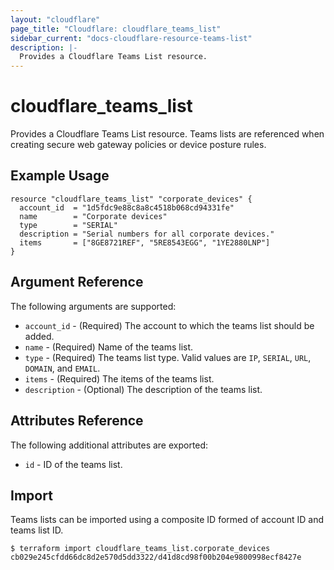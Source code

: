 ```yaml
---
layout: "cloudflare"
page_title: "Cloudflare: cloudflare_teams_list"
sidebar_current: "docs-cloudflare-resource-teams-list"
description: |-
  Provides a Cloudflare Teams List resource.
---
```


# cloudflare_teams_list

Provides a Cloudflare Teams List resource. Teams lists are referenced when creating secure web gateway policies or device posture rules.

## Example Usage

```hcl
resource "cloudflare_teams_list" "corporate_devices" {
  account_id  = "1d5fdc9e88c8a8c4518b068cd94331fe"
  name        = "Corporate devices"
  type        = "SERIAL"
  description = "Serial numbers for all corporate devices."
  items       = ["8GE8721REF", "5RE8543EGG", "1YE2880LNP"]
}
```

## Argument Reference

The following arguments are supported:

* `account_id` - (Required) The account to which the teams list should be added.
* `name` - (Required) Name of the teams list.
* `type` - (Required) The teams list type. Valid values are `IP`, `SERIAL`, `URL`, `DOMAIN`, and `EMAIL`.
* `items` - (Required) The items of the teams list.
* `description` - (Optional) The description of the teams list.

## Attributes Reference

The following additional attributes are exported:

* `id` - ID of the teams list.

## Import

Teams lists can be imported using a composite ID formed of account
ID and teams list ID.

```
$ terraform import cloudflare_teams_list.corporate_devices cb029e245cfdd66dc8d2e570d5dd3322/d41d8cd98f00b204e9800998ecf8427e
```
